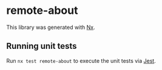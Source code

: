 # remote-about

This library was generated with [Nx](https://nx.dev).

## Running unit tests

Run `nx test remote-about` to execute the unit tests via [Jest](https://jestjs.io).
